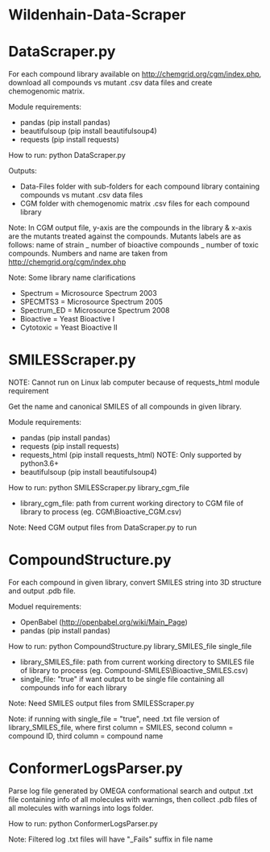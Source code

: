 # Wildenhain-Data-Scraper

# DataScraper.py

For each compound library available on http://chemgrid.org/cgm/index.php, download all compounds vs mutant .csv data files and create chemogenomic matrix.

Module requirements:
- pandas (pip install pandas)
- beautifulsoup (pip install beautifulsoup4)
- requests (pip install requests)

How to run: python DataScraper.py

Outputs:
- Data-Files folder with sub-folders for each compound library containing compounds vs mutant .csv data files
- CGM folder with chemogenomic matrix .csv files for each compound library

Note: In CGM output file, y-axis are the compounds in the library & x-axis are the mutants treated against the compounds. Mutants labels are as follows: name of strain _ number of bioactive compounds _ number of toxic compounds. Numbers and name are taken from http://chemgrid.org/cgm/index.php

Note: Some library name clarifications
- Spectrum    = Microsource Spectrum 2003
- SPECMTS3    = Microsource Spectrum 2005
- Spectrum_ED = Microsource Spectrum 2008
- Bioactive = Yeast Bioactive I
- Cytotoxic = Yeast Bioactive II

# SMILESScraper.py

NOTE: Cannot run on Linux lab computer because of requests_html module requirement

Get the name and canonical SMILES of all compounds in given library.

Module requirements:
- pandas (pip install pandas)
- requests (pip install requests)
- requests_html (pip install requests_html) NOTE: Only supported by python3.6+
- beautifulsoup (pip install beautifulsoup4)

How to run: python SMILESScraper.py library_cgm_file
- library_cgm_file: path from current working directory to CGM file of library to process (eg. CGM\\Bioactive_CGM.csv)

Note: Need CGM output files from DataScraper.py to run

# CompoundStructure.py

For each compound in given library, convert SMILES string into 3D structure and output .pdb file.

Moduel requirements:
- OpenBabel (http://openbabel.org/wiki/Main_Page)
- pandas (pip install pandas)

How to run: python CompoundStructure.py library_SMILES_file single_file
- library_SMILES_file: path from current working directory to SMILES file of library to process (eg. Compound-SMILES\\Bioactive_SMILES.csv)
- single_file: "true" if want output to be single file containing all compounds info for each library

Note: Need SMILES output files from SMILESScraper.py

Note: if running with single_file = "true", need .txt file version of library_SMILES_file, where first column = SMILES, second column = compound ID, third column = compound name

# ConformerLogsParser.py

Parse log file generated by OMEGA conformational search and output .txt file containing info of all molecules with warnings, then collect .pdb files of all molecules with warnings into logs folder.

How to run: python ConformerLogsParser.py

Note: Filtered log .txt files will have "_Fails" suffix in file name
